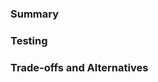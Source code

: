 <!-- Thanks for submitting a Pull Request! We appreciate you spending the
     time to improve MicroPython. Please provide enough information so that
     others can review your Pull Request.

     Before submitting, please read:
     https://github.com/micropython/micropython/blob/master/CODEOFCONDUCT.md
     https://github.com/micropython/micropython/wiki/ContributorGuidelines

     Please check any CI failures that appear after your Pull Request is opened.
-->

### Summary

<!-- Explain the reason for making this change. What problem does the pull request
     solve, or what improvement does it add? Add links if relevant. -->


### Testing

<!-- Explain what testing you did, and on which boards/ports. If there are
     boards or ports that you couldn't test, please mention this here as well.

     If you leave this empty then your Pull Request may be closed. -->


### Trade-offs and Alternatives

<!-- If the Pull Request has some negative impact (i.e. increased code size)
     then please explain why you think the trade-off improvement is worth it.
     If you can think of alternative ways to do this, please explain that here too.

     Delete this heading if not relevant (i.e. small fixes) -->

